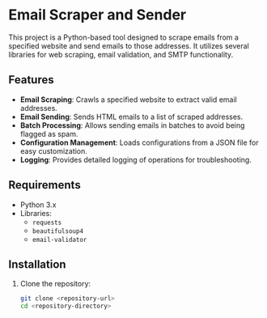 # Email Scraper and Sender

This project is a Python-based tool designed to scrape emails from a specified website and send emails to those addresses. It utilizes several libraries for web scraping, email validation, and SMTP functionality.

## Features

- **Email Scraping**: Crawls a specified website to extract valid email addresses.
- **Email Sending**: Sends HTML emails to a list of scraped addresses.
- **Batch Processing**: Allows sending emails in batches to avoid being flagged as spam.
- **Configuration Management**: Loads configurations from a JSON file for easy customization.
- **Logging**: Provides detailed logging of operations for troubleshooting.

## Requirements

- Python 3.x
- Libraries:
  - `requests`
  - `beautifulsoup4`
  - `email-validator`

## Installation

1. Clone the repository:
   ```bash
   git clone <repository-url>
   cd <repository-directory>
